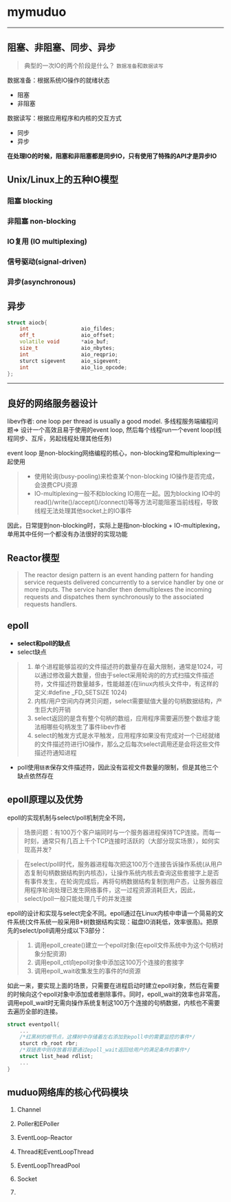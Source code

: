 # mymuduo

****
## 阻塞、非阻塞、同步、异步

> 典型的一次IO的两个阶段是什么？ `数据准备`和`数据读写`

数据准备：根据系统IO操作的就绪状态
* 阻塞
* 非阻塞

数据读写：根据应用程序和内核的交互方式
* 同步
* 异步

**在处理IO的时候，阻塞和非阻塞都是同步IO，只有使用了特殊的API才是异步IO**

## Unix/Linux上的五种IO模型

### 阻塞 blocking

### 非阻塞 non-blocking

### IO复用 (IO multiplexing)

### 信号驱动(signal-driven)

### 异步(asynchronous)

## 异步
```cpp
struct aiocb{
    int                 aio_fildes;
    off_t               aio_offset;
    volatile void       *aio_buf;
    size_t              aio_nbytes;
    int                 aio_reqprio;
    sturct sigevent     aio_sigevent;
    int                 aio_lio_opcode;
};
```

******
## 良好的网络服务器设计

libev作者: one loop per thread is usually a good model.
多线程服务端编程问题=> 设计一个高效且易于使用的event loop, 然后每个线程run一个event loop(线程同步、互斥，另起线程处理其他任务)

event loop 是non-blocking网络编程的核心，non-blocking常和multiplexing一起使用
> * 使用轮询(busy-pooling)来检查某个non-blocking IO操作是否完成，会浪费CPU资源
> * IO-multiplexing一般不和blocking IO用在一起。因为blocking IO中的read()/write()/accept()/connect()等等方法可能阻塞当前线程，导致线程无法处理其他socket上的IO事件

因此，日常提到non-blocking时，实际上是指non-blocking + IO-multiplexing，单用其中任何一个都没有办法很好的实现功能

## Reactor模型
> The reactor design pattern is an event handing pattern for handing service requests delivered concurrently to a service handler by one or more inputs. The service handler then demultiplexes the incoming requests and dispatches them synchronously to the associated requests handlers.


## epoll
* **select和poll的缺点**
* select缺点
> 1. 单个进程能够监视的文件描述符的数量存在最大限制，通常是1024，可以通过修改最大数量，但由于select采用轮询的的方式扫描文件描述符，文件描述符数量越多，性能越差(在linux内核头文件中，有这样的定义:#define _FD_SETSIZE 1024)
> 2. 内核/用户空间内存拷贝问题，select需要赋值大量的句柄数据结构，产生巨大的开销
> 3. select返回的是含有整个句柄的数组，应用程序需要遍历整个数组才能法相哪些句柄发生了事件libev作者
> 4. select的触发方式是水平触发，应用程序如果没有完成对一个已经就绪的文件描述符进行IO操作，那么之后每次select调用还是会将这些文件描述符通知进程

* poll使用`链表`保存文件描述符，因此没有监视文件数量的限制，但是其他三个缺点依然存在


## epoll原理以及优势
epoll的实现机制与select/poll机制完全不同，
> 场景问题：有100万个客户端同时与一个服务器进程保持TCP连接。而每一时刻，通常只有几百上千个TCP连接时活跃的（大部分现实场景），如何实现高并发?

> 在select/poll时代，服务器进程每次把这100万个连接告诉操作系统(从用户态复制句柄数据结构到内核态)，让操作系统内核去查询这些套接字上是否有事件发生，在轮询完成后，再将句柄数据结构复制到用户态，让服务器应用程序轮询处理已发生网络事件，这一过程资源消耗巨大，因此，select/poll一般只能处理几千的并发连接

epoll的设计和实现与select完全不同。epoll通过在Linux内核中申请一个简易的文件系统(文件系统一般采用B+树数据结构实现：磁盘IO消耗低，效率很高)。把原先的select/poll调用分成以下3部分：
> 1. 调用epoll_create()建立一个epoll对象(在epoll文件系统中为这个句柄对象分配资源)
> 2. 调用epoll_ctl向epoll对象中添加这100万个连接的套接字
> 3. 调用epoll_wait收集发生的事件的fd资源

如此一来，要实现上面的场景，只需要在进程启动时建立epoll对象，然后在需要的时候向这个epoll对象中添加或者删除事件。同时，epoll_wait的效率也非常高，调用epoll_wait时无需向操作系统复制这100万个连接的句柄数据，内核也不需要去遍历全部的连接。


```cc
struct eventpoll{
    ...
    /*红黑树的根节点，这棵树中存储着左右添加到epoll中的需要监控的事件*/
    sturct rb_root rbr;
    /*双链表中则存放着将要通过epoll_wait返回给用户的满足条件的事件*/
    struct list_head rdlist;
    ...
}
```

## muduo网络库的核心代码模块
1. Channel

2. Poller和EPoller

3. EventLoop-Reactor

4. Thread和EventLoopThread

5. EventLoopThreadPool

6. Socket

7. 